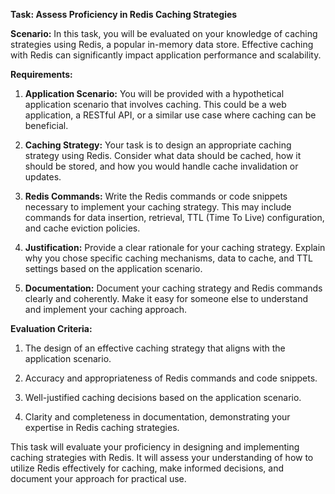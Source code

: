 **Task: Assess Proficiency in Redis Caching Strategies**

**Scenario:** In this task, you will be evaluated on your knowledge of caching strategies using Redis, a popular in-memory data store. Effective caching with Redis can significantly impact application performance and scalability.

**Requirements:**

1. **Application Scenario:** You will be provided with a hypothetical application scenario that involves caching. This could be a web application, a RESTful API, or a similar use case where caching can be beneficial.

2. **Caching Strategy:** Your task is to design an appropriate caching strategy using Redis. Consider what data should be cached, how it should be stored, and how you would handle cache invalidation or updates.

3. **Redis Commands:** Write the Redis commands or code snippets necessary to implement your caching strategy. This may include commands for data insertion, retrieval, TTL (Time To Live) configuration, and cache eviction policies.

4. **Justification:** Provide a clear rationale for your caching strategy. Explain why you chose specific caching mechanisms, data to cache, and TTL settings based on the application scenario.

5. **Documentation:** Document your caching strategy and Redis commands clearly and coherently. Make it easy for someone else to understand and implement your caching approach.

**Evaluation Criteria:**

1. The design of an effective caching strategy that aligns with the application scenario.

2. Accuracy and appropriateness of Redis commands and code snippets.

3. Well-justified caching decisions based on the application scenario.

4. Clarity and completeness in documentation, demonstrating your expertise in Redis caching strategies.

This task will evaluate your proficiency in designing and implementing caching strategies with Redis. It will assess your understanding of how to utilize Redis effectively for caching, make informed decisions, and document your approach for practical use.
